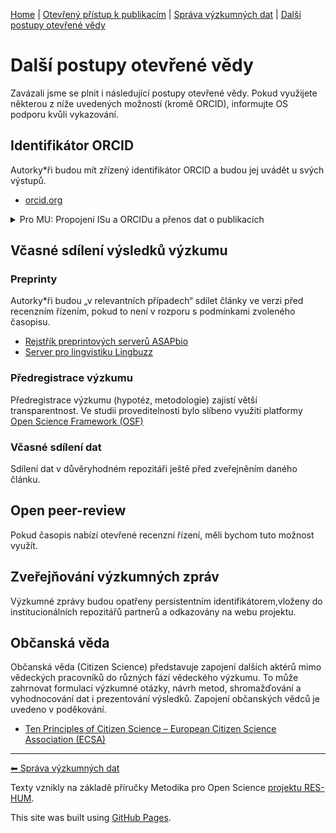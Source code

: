 [Home](/osprinciples/) | [Otevřený přístup k publikacím](/osprinciples/open-access) | [Správa výzkumných dat](/osprinciples/sprava-dat) | [Další postupy otevřené vědy](/osprinciples/dalsi-postupy)

# Další postupy otevřené vědy

Zavázali jsme se plnit i následující postupy otevřené vědy. Pokud využijete některou z níže uvedených možností (kromě ORCID), informujte OS podporu kvůli vykazování.

## Identifikátor ORCID

Autorky\*ři budou mít zřízený identifikátor ORCID a budou jej uvádět u svých výstupů.

- [orcid.org](https://orcid.org/)

<details markdown="1">

<summary>Pro MU: Propojení ISu a ORCIDu a přenos dat o publikacích</summary>

Aby se publikace vyplněné v ISu zobrazovaly v ORCID profilu, je nutno udělit MU souhlas v sekci [Identifikátory osob (IS)](https://is.muni.cz/auth/publikace/identifikatory_osob). Pak lze zvolit, jaký typ publikací se budou přenášet, nebo je vybrat ručně ve [Správě publikací (IS)](https://is.muni.cz/auth/publications?orcid=1).

</details>

## Včasné sdílení výsledků výzkumu

### Preprinty

Autorky\*ři budou „v relevantních případech“ sdílet články ve verzi před recenzním řízením, pokud to není v rozporu s podmínkami zvoleného časopisu.

- [Rejstřík preprintových serverů ASAPbio](https://asapbio.org/preprint-servers)
- [Server pro lingvistiku Lingbuzz](https://lingbuzz.net/)

### Předregistrace výzkumu

Předregistrace výzkumu (hypotéz, metodologie) zajistí větší transparentnost. Ve studii proveditelnosti bylo slíbeno využití platformy [Open Science Framework (OSF)](https://osf.io/)

### Včasné sdílení dat

Sdílení dat v důvěryhodném repozitáři ještě před zveřejněním daného článku.

## Open peer-review

Pokud časopis nabízí otevřené recenzní řízení, měli bychom tuto možnost využít.

## Zveřejňování výzkumných zpráv

Výzkumné zprávy budou opatřeny persistentním identifikátorem,vloženy do institucionálních repozitářů partnerů a odkazovány na webu projektu.

## Občanská věda

Občanská věda (Citizen Science) představuje zapojení dalších aktérů mimo vědeckých pracovníků do různých fází vědeckého výzkumu. To může zahrnovat formulaci výzkumné otázky, návrh metod, shromažďování a vyhodnocování dat i prezentování výsledků. Zapojení občanských vědců je uvedeno v poděkování.

- [Ten Principles of Citizen Science – European Citizen Science Association (ECSA)](https://www.ecsa.ngo/10-principles/)

---

[⬅ Správa výzkumných dat](osprinciples/sprava-dat) 

Texty vznikly na základě příručky Metodika pro Open Science [projektu RES-HUM](https://reshum.muni.cz).

This site was built using [GitHub Pages](https://pages.github.com/).